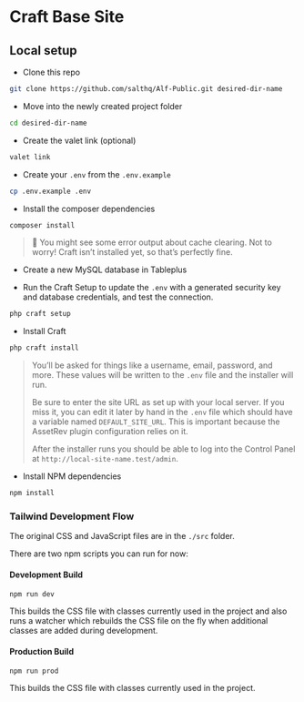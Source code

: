 # Craft Base Site

## Local setup

-   Clone this repo

```bash
git clone https://github.com/salthq/Alf-Public.git desired-dir-name
```

-   Move into the newly created project folder

```bash
cd desired-dir-name
```

-   Create the valet link (optional)

```bash
valet link
```

-   Create your `.env` from the `.env.example`

```bash
cp .env.example .env
```

-   Install the composer dependencies

```bash
composer install
```

> 👀 You might see some error output about cache clearing. Not to worry! Craft isn’t installed yet, so that’s perfectly fine.

-   Create a new MySQL database in Tableplus

-   Run the Craft Setup to update the `.env` with a generated security key and database credentials, and test the connection.

```bash
php craft setup
```

-   Install Craft

```bash
php craft install
```

> You’ll be asked for things like a username, email, password, and more. These values will be written to the `.env` file and the installer will run.
>
> Be sure to enter the site URL as set up with your local server. If you miss it, you can edit it later by hand in the `.env` file which should have a variable named `DEFAULT_SITE_URL`. This is important because the AssetRev plugin configuration relies on it.
>
> After the installer runs you should be able to log into the Control Panel at `http://local-site-name.test/admin`.

-   Install NPM dependencies

```bash
npm install
```

### Tailwind Development Flow

The original CSS and JavaScript files are in the `./src` folder.

There are two npm scripts you can run for now:

#### Development Build

```bash
npm run dev
```

This builds the CSS file with classes currently used in the project and also runs a watcher which rebuilds the CSS file on the fly when additional classes are added during development.

#### Production Build

```bash
npm run prod
```

This builds the CSS file with classes currently used in the project.
